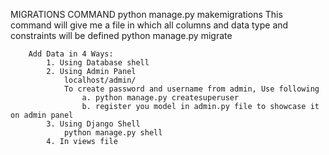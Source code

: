 
MIGRATIONS COMMAND 
    python manage.py makemigrations 
    This command will give me a file in which all columns and data type and constraints will be defined
        python manage.py migrate 

        Add Data in 4 Ways:
            1. Using Database shell
            2. Using Admin Panel
                localhost/admin/
                To create password and username from admin, Use following
                    a. python manage.py createsuperuser
                    b. register you model in admin.py file to showcase it on admin panel
            3. Using Django Shell 
                python manage.py shell 
            4. In views file
